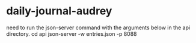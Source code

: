 # daily-journal-audrey

need to run the json-server command with the arguments below in the api directory.
cd api
json-server -w entries.json -p 8088